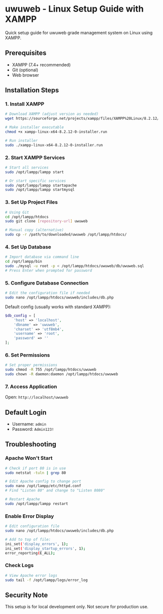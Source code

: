 # uwuweb - Linux Setup Guide with XAMPP

Quick setup guide for uwuweb grade management system on Linux using XAMPP.

## Prerequisites

- XAMPP (7.4+ recommended)
- Git (optional)
- Web browser

## Installation Steps

### 1. Install XAMPP

```bash
# Download XAMPP (adjust version as needed)
wget https://sourceforge.net/projects/xampp/files/XAMPP%20Linux/8.2.12/xampp-linux-x64-8.2.12-0-installer.run

# Make installer executable
chmod +x xampp-linux-x64-8.2.12-0-installer.run

# Run installer
sudo ./xampp-linux-x64-8.2.12-0-installer.run
```

### 2. Start XAMPP Services

```bash
# Start all services
sudo /opt/lampp/lampp start

# Or start specific services
sudo /opt/lampp/lampp startapache
sudo /opt/lampp/lampp startmysql
```

### 3. Set Up Project Files

```bash
# Using Git
cd /opt/lampp/htdocs
sudo git clone [repository-url] uwuweb

# Manual copy (alternative)
sudo cp -r /path/to/downloaded/uwuweb /opt/lampp/htdocs/
```

### 4. Set Up Database

```bash
# Import database via command line
cd /opt/lampp/bin
sudo ./mysql -u root -p < /opt/lampp/htdocs/uwuweb/db/uwuweb.sql
# Press Enter when prompted for password
```

### 5. Configure Database Connection

```bash
# Edit the configuration file if needed
sudo nano /opt/lampp/htdocs/uwuweb/includes/db.php
```

Default config (usually works with standard XAMPP):
```php
$db_config = [
    'host' => 'localhost',
    'dbname' => 'uwuweb',
    'charset' => 'utf8mb4',
    'username' => 'root',
    'password' => ''
];
```

### 6. Set Permissions

```bash
# Set proper permissions
sudo chmod -R 755 /opt/lampp/htdocs/uwuweb
sudo chown -R daemon:daemon /opt/lampp/htdocs/uwuweb
```

### 7. Access Application

Open: `http://localhost/uwuweb`

## Default Login

- Username: `admin`
- Password: `Admin123!`

## Troubleshooting

### Apache Won't Start

```bash
# Check if port 80 is in use
sudo netstat -tuln | grep 80

# Edit Apache config to change port
sudo nano /opt/lampp/etc/httpd.conf
# Find "Listen 80" and change to "Listen 8080"

# Restart Apache
sudo /opt/lampp/lampp restart
```

### Enable Error Display

```bash
# Edit configuration file
sudo nano /opt/lampp/htdocs/uwuweb/includes/db.php

# Add to top of file:
ini_set('display_errors', 1);
ini_set('display_startup_errors', 1);
error_reporting(E_ALL);
```

### Check Logs

```bash
# View Apache error logs
sudo tail -f /opt/lampp/logs/error_log
```

## Security Note

This setup is for local development only. Not secure for production use.